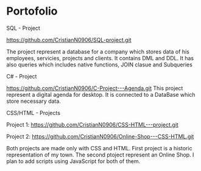 # Portofolio

SQL - Project

https://github.com/CristianN0906/SQL-project.git

The project represent a database for a company which stores data of his employees, servicies, projects and clients. It
contains DML and DDL. It has also queries which includes native functions, JOIN clasue and Subqueries

C# - Project

https://github.com/CristianN0906/C-Project---Agenda.git
This project represent a digital agenda for desktop. It is connected to a DataBase which store necessary data.

CSS/HTML - Projects

Project 1: https://github.com/CristianN0906/CSS-HTML---project.git

Project 2: https://github.com/CristianN0906/Online-Shop---CSS-HTML.git

Both projects are made only with CSS and HTML. First project is a historic representation of my town. The second ptoject represent an Online Shop. I plan to add scripts using JavaScript for both of them.
